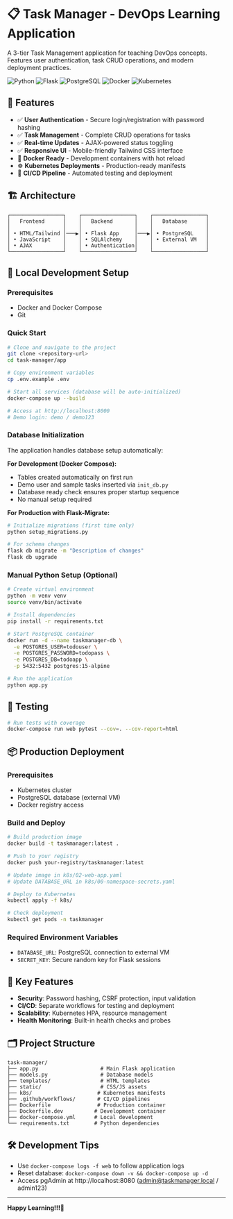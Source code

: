 # 📋 Task Manager - DevOps Learning Application

A 3-tier Task Management application for teaching DevOps concepts. Features user authentication, task CRUD operations, and modern deployment practices.

![Python](https://img.shields.io/badge/Python-3.11-blue)
![Flask](https://img.shields.io/badge/Flask-2.3.3-green)
![PostgreSQL](https://img.shields.io/badge/PostgreSQL-15-blue)
![Docker](https://img.shields.io/badge/Docker-✓-blue)
![Kubernetes](https://img.shields.io/badge/Kubernetes-✓-blue)

## 🌟 Features
- ✅ **User Authentication** - Secure login/registration with password hashing
- ✅ **Task Management** - Complete CRUD operations for tasks
- ✅ **Real-time Updates** - AJAX-powered status toggling
- ✅ **Responsive UI** - Mobile-friendly Tailwind CSS interface
- 🐳 **Docker Ready** - Development containers with hot reload
- ☸️ **Kubernetes Deployments** - Production-ready manifests
- 🔄 **CI/CD Pipeline** - Automated testing and deployment

## 🏗️ Architecture

```
┌─────────────────┐    ┌─────────────────┐    ┌─────────────────┐
│   Frontend      │    │   Backend       │    │   Database      │
│                 │    │                 │    │                 │
│ • HTML/Tailwind │───▶│ • Flask App     │───▶│ • PostgreSQL    │
│ • JavaScript    │    │ • SQLAlchemy    │    │ • External VM   │
│ • AJAX          │    │ • Authentication│    │                 │
└─────────────────┘    └─────────────────┘    └─────────────────┘
```

## 🚀 Local Development Setup

### Prerequisites
- Docker and Docker Compose
- Git

### Quick Start
```bash
# Clone and navigate to the project
git clone <repository-url>
cd task-manager/app

# Copy environment variables
cp .env.example .env

# Start all services (database will be auto-initialized)
docker-compose up --build

# Access at http://localhost:8000
# Demo login: demo / demo123
```

### Database Initialization

The application handles database setup automatically:

**For Development (Docker Compose):**
- Tables created automatically on first run
- Demo user and sample tasks inserted via `init_db.py`
- Database ready check ensures proper startup sequence
- No manual setup required

**For Production with Flask-Migrate:**
```bash
# Initialize migrations (first time only)
python setup_migrations.py

# For schema changes
flask db migrate -m "Description of changes"
flask db upgrade
```

### Manual Python Setup (Optional)
```bash
# Create virtual environment
python -m venv venv
source venv/bin/activate

# Install dependencies
pip install -r requirements.txt

# Start PostgreSQL container
docker run -d --name taskmanager-db \
  -e POSTGRES_USER=todouser \
  -e POSTGRES_PASSWORD=todopass \
  -e POSTGRES_DB=todoapp \
  -p 5432:5432 postgres:15-alpine

# Run the application
python app.py
```

## 🧪 Testing
```bash
# Run tests with coverage
docker-compose run web pytest --cov=. --cov-report=html
```

## 📦 Production Deployment

### Prerequisites
- Kubernetes cluster
- PostgreSQL database (external VM)
- Docker registry access

### Build and Deploy
```bash
# Build production image
docker build -t taskmanager:latest .

# Push to your registry
docker push your-registry/taskmanager:latest

# Update image in k8s/02-web-app.yaml
# Update DATABASE_URL in k8s/00-namespace-secrets.yaml

# Deploy to Kubernetes
kubectl apply -f k8s/

# Check deployment
kubectl get pods -n taskmanager
```

### Required Environment Variables
- `DATABASE_URL`: PostgreSQL connection to external VM
- `SECRET_KEY`: Secure random key for Flask sessions

## 🔧 Key Features
- **Security**: Password hashing, CSRF protection, input validation
- **CI/CD**: Separate workflows for testing and deployment
- **Scalability**: Kubernetes HPA, resource management
- **Health Monitoring**: Built-in health checks and probes

## 🗂️ Project Structure
```
task-manager/
├── app.py                    # Main Flask application
├── models.py                 # Database models
├── templates/                # HTML templates
├── static/                   # CSS/JS assets
├── k8s/                     # Kubernetes manifests
├── .github/workflows/       # CI/CD pipelines
├── Dockerfile               # Production container
├── Dockerfile.dev          # Development container
├── docker-compose.yml      # Local development
└── requirements.txt        # Python dependencies
```

## 🛠️ Development Tips
- Use `docker-compose logs -f web` to follow application logs
- Reset database: `docker-compose down -v && docker-compose up -d`
- Access pgAdmin at http://localhost:8080 (admin@taskmanager.local / admin123)

---

**Happy Learning!!!🚀**